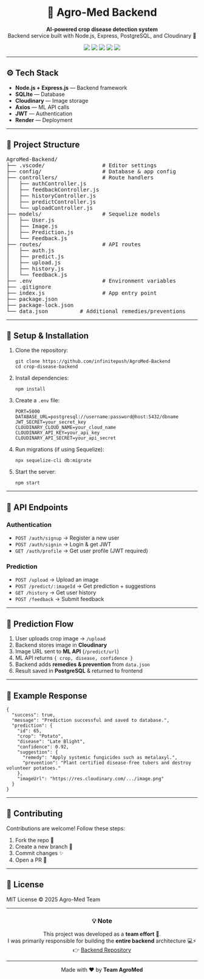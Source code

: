 <h1 align="center">🌾 Agro-Med Backend</h1>

<p align="center">
  <b>AI-powered crop disease detection system</b><br>
  Backend service built with Node.js, Express, PostgreSQL, and Cloudinary 🚀
</p>

<p align="center">
  <img src="https://img.shields.io/badge/Node.js-22.x-green?style=for-the-badge&logo=node.js" />
<img src="https://img.shields.io/badge/Express.js-Backend-black?style=for-the-badge&logo=express" />
<img src="https://img.shields.io/badge/SQLite-Database-blue?style=for-the-badge&logo=sqlite&logoColor=white" />
<img src="https://img.shields.io/badge/Cloudinary-Image%20Storage-lightblue?style=for-the-badge&logo=cloudinary" />
<img src="https://img.shields.io/badge/Deployed%20on-Render-purple?style=for-the-badge&logo=render" />
</p>

---

<h2>⚙️ Tech Stack</h2>

<ul>
  <li><b>Node.js + Express.js</b> — Backend framework</li>
  <li><b>SQLIte</b> — Database</li>
  <li><b>Cloudinary</b> — Image storage</li>
  <li><b>Axios</b> — ML API calls</li>
  <li><b>JWT</b> — Authentication</li>
  <li><b>Render</b> — Deployment</li>
</ul>

---

<h2>📂 Project Structure</h2>

<pre>
AgroMed-Backend/
├── .vscode/                  # Editor settings
├── config/                   # Database & app config
├── controllers/              # Route handlers
│   ├── authController.js
│   ├── feedbackController.js
│   ├── historyController.js
│   ├── predictController.js
│   └── uploadController.js
├── models/                   # Sequelize models
│   ├── User.js
│   ├── Image.js
│   ├── Prediction.js
│   └── Feedback.js
├── routes/                   # API routes
│   ├── auth.js
│   ├── predict.js
│   ├── upload.js
│   ├── history.js
│   └── feedback.js
├── .env                      # Environment variables
├── .gitignore
├── index.js                  # App entry point
├── package.json
├── package-lock.json
└── data.json          # Additional remedies/preventions
</pre>

---

<h2>🚀 Setup & Installation</h2>

<ol>
  <li>Clone the repository:</li>

  <pre><code>git clone https://github.com/infinitepush/AgroMed-Backend
cd crop-disease-backend</code></pre>

  <li>Install dependencies:</li>

  <pre><code>npm install</code></pre>

  <li>Create a <code>.env</code> file:</li>

  <pre><code>PORT=5000
DATABASE_URL=postgresql://username:password@host:5432/dbname
JWT_SECRET=your_secret_key
CLOUDINARY_CLOUD_NAME=your_cloud_name
CLOUDINARY_API_KEY=your_api_key
CLOUDINARY_API_SECRET=your_api_secret</code></pre>

  <li>Run migrations (if using Sequelize):</li>

  <pre><code>npx sequelize-cli db:migrate</code></pre>

  <li>Start the server:</li>

  <pre><code>npm start</code></pre>
</ol>

---

<h2>🔑 API Endpoints</h2>

<h3>Authentication</h3>
<ul>
  <li><code>POST /auth/signup</code> → Register a new user</li>
  <li><code>POST /auth/signin</code> → Login & get JWT</li>
  <li><code>GET /auth/profile</code> → Get user profile (JWT required)</li>
</ul>

<h3>Prediction</h3>
<ul>
  <li><code>POST /upload</code> → Upload an image</li>
  <li><code>POST /predict/:imageId</code> → Get prediction + suggestions</li>
  <li><code>GET /history</code> → Get user history</li>
  <li><code>POST /feedback</code> → Submit feedback</li>
</ul>

---

<h2>🧠 Prediction Flow</h2>

<ol>
  <li>User uploads crop image → <code>/upload</code></li>
  <li>Backend stores image in <b>Cloudinary</b></li>
  <li>Image URL sent to <b>ML API</b> (<code>/predict/url</code>)</li>
  <li>ML API returns <code>{ crop, disease, confidence }</code></li>
  <li>Backend adds <b>remedies & prevention</b> from <code>data.json</code></li>
  <li>Result saved in <b>PostgreSQL</b> & returned to frontend</li>
</ol>

---

<h2>🌱 Example Response</h2>

<pre><code>{
  "success": true,
  "message": "Prediction successful and saved to database.",
  "prediction": {
    "id": 65,
    "crop": "Potato",
    "disease": "Late Blight",
    "confidence": 0.92,
    "suggestion": {
      "remedy": "Apply systemic fungicides such as metalaxyl.",
      "prevention": "Plant certified disease-free tubers and destroy volunteer potatoes."
    },
    "imageUrl": "https://res.cloudinary.com/.../image.png"
  }
}
</code></pre>

---

<h2>🤝 Contributing</h2>
<p>Contributions are welcome! Follow these steps:</p>

<ol>
  <li>Fork the repo 🍴</li>
  <li>Create a new branch 🌿</li>
  <li>Commit changes ✨</li>
  <li>Open a PR 🚀</li>
</ol>

---

<h2>📜 License</h2>
<p>MIT License © 2025 Agro-Med Team</p>

---
<h3 align="center">💡 Note</h3>
<p align="center">
  This project was developed as a <b>team effort</b> 🤝.<br>
  I was primarily responsible for building the <b>entire backend</b> architecture 💻⚡<br>
  👉 <a href="https://github.com/infinitepush/crop-disease-backend">Backend Repository</a>
</p>

<hr>

<p align="center">  
  Made with ❤️ by <b>Team AgroMed</b>  
</p>


